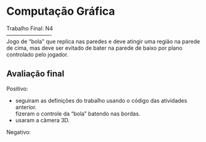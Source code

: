# Computação Gráfica

Trabalho Final: N4  
————————-  
Jogo de “bola" que replica nas paredes e deve atingir uma região na parede de cima, mas deve ser evitado de bater na parede de baixo por plano controlado pelo jogador.  

## Avaliação final  

Positivo:  
- seguiram as definições do trabalho usando o código das atividades anterior.  
fizeram o controle da “bola” batendo nas bordas.  
- usaram a câmera 3D.  

Negativo:  
